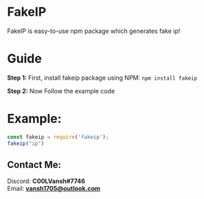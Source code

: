 # FakeIP
FakeIP is easy-to-use npm package which generates fake ip!

# Guide
**Step 1:**
First, install fakeip package using NPM:
`npm install fakeip`

**Step 2:**
Now Follow the example code

# Example:
```javascript
const fakeip = require('fakeip');
fakeip("ip")
```
## Contact Me:
Discord: **C00LVansh#7746**<br/>
Email: **vansh1705@outlook.com**
